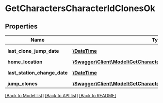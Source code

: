 # GetCharactersCharacterIdClonesOk

## Properties
Name | Type | Description | Notes
------------ | ------------- | ------------- | -------------
**last_clone_jump_date** | [**\DateTime**](\DateTime.md) | last_clone_jump_date string | [optional] 
**home_location** | [**\Swagger\Client\Model\GetCharactersCharacterIdClonesHomeLocation**](GetCharactersCharacterIdClonesHomeLocation.md) |  | [optional] 
**last_station_change_date** | [**\DateTime**](\DateTime.md) | last_station_change_date string | [optional] 
**jump_clones** | [**\Swagger\Client\Model\GetCharactersCharacterIdClonesJumpClone[]**](GetCharactersCharacterIdClonesJumpClone.md) | jump_clones array | 

[[Back to Model list]](../README.md#documentation-for-models) [[Back to API list]](../README.md#documentation-for-api-endpoints) [[Back to README]](../README.md)


